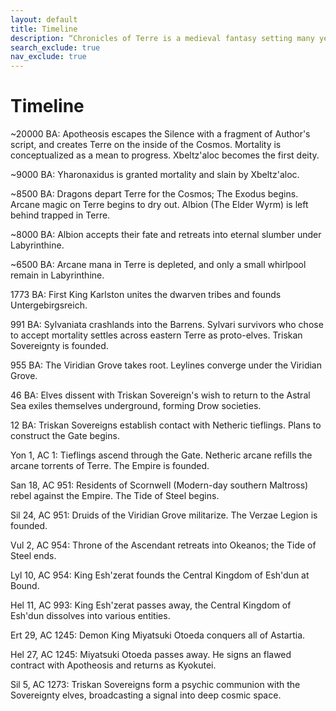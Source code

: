 ```yaml
---
layout: default
title: Timeline
description: “Chronicles of Terre is a medieval fantasy setting many years in the writing.”
search_exclude: true
nav_exclude: true
---
```


# Timeline

~20000 BA: Apotheosis escapes the Silence with a fragment of Author's script, and creates Terre on the inside of the Cosmos. Mortality is conceptualized as a mean to progress. Xbeltz'aloc becomes the first deity.

~9000 BA: Yharonaxidus is granted mortality and slain by Xbeltz'aloc.

~8500 BA: Dragons depart Terre for the Cosmos; The Exodus begins. Arcane magic on Terre begins to dry out. Albion (The Elder Wyrm) is left behind trapped in Terre.

~8000 BA: Albion accepts their fate and retreats into eternal slumber under Labyrinthine.

~6500 BA: Arcane mana in Terre is depleted, and only a small whirlpool remain in Labyrinthine.

1773 BA: First King Karlston unites the dwarven tribes and founds Untergebirgsreich.

991 BA: Sylvaniata crashlands into the Barrens. Sylvari survivors who chose to accept mortality settles across eastern Terre as proto-elves. Triskan Sovereignty is founded.

955 BA: The Viridian Grove takes root. Leylines converge under the Viridian Grove.

46 BA: Elves dissent with Triskan Sovereign's wish to return to the Astral Sea exiles themselves underground, forming Drow societies.

12 BA: Triskan Sovereigns establish contact with Netheric tieflings. Plans to construct the Gate begins.

Yon 1, AC 1: Tieflings ascend through the Gate. Netheric arcane refills the arcane torrents of Terre. The Empire is founded.

San 18, AC 951: Residents of Scornwell (Modern-day southern Maltross) rebel against the Empire. The Tide of Steel begins.

Sil 24, AC 951: Druids of the Viridian Grove militarize. The Verzae Legion is founded.

Vul 2, AC 954: Throne of the Ascendant retreats into Okeanos; the Tide of Steel ends.

Lyl 10, AC 954: King Esh'zerat founds the Central Kingdom of Esh'dun at Bound.

Hel 11, AC 993: King Esh'zerat passes away, the Central Kingdom of Esh'dun dissolves into various entities.

Ert 29, AC 1245: Demon King Miyatsuki Otoeda conquers all of Astartia.

Hel 27, AC 1245: Miyatsuki Otoeda passes away. He signs an flawed contract with Apotheosis and returns as Kyokutei.

Sil 5, AC 1273: Triskan Sovereigns form a psychic communion with the Sovereignty elves, broadcasting a signal into deep cosmic space.